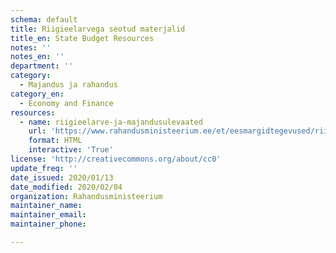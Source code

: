 ```yaml
---
schema: default
title: Riigieelarvega seotud materjalid
title_en: State Budget Resources
notes: ''
notes_en: ''
department: ''
category:
  - Majandus ja rahandus
category_en:
  - Economy and Finance
resources:
  - name: riigieelarve-ja-majandusulevaated
    url: 'https://www.rahandusministeerium.ee/et/eesmargidtegevused/riigieelarve-ja-majandus/riigieelarve-ja-majandusulevaated'
    format: HTML
    interactive: 'True'
license: 'http://creativecommons.org/about/cc0'
update_freq: ''
date_issued: 2020/01/13
date_modified: 2020/02/04
organization: Rahandusministeerium
maintainer_name: 
maintainer_email: 
maintainer_phone:

---
```

